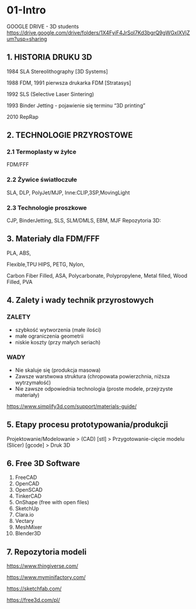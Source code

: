 # 01-Intro


GOOGLE DRIVE - 3D students
https://drive.google.com/drive/folders/1X4FyiF4JrSol7Kd3bgrQ9gWGxlXVjZum?usp=sharing



## 1. HISTORIA DRUKU 3D

1984 SLA Stereolithography [3D Systems]

1988 FDM, 1991 pierwsza drukarka FDM [Stratasys]

1992 SLS (Selective Laser Sintering)

1993 Binder Jetting - pojawienie się terminu “3D printing”

2010 RepRap


## 2. TECHNOLOGIE PRZYROSTOWE

### 2.1 Termoplasty w żyłce        

FDM/FFF 

### 2.2 Żywice światłoczułe

SLA, DLP, PolyJet/MJP,
Inne:CLIP,3SP,MovingLight

### 2.3 Technologie proszkowe

CJP, BinderJetting, SLS,
SLM/DMLS, EBM, MJF
Repozytoria 3D:

## 3. Materiały dla FDM/FFF

PLA,
ABS,

Flexible,TPU
HIPS,
PETG,
Nylon,

Carbon Fiber Filled,
ASA,
Polycarbonate,
Polypropylene,
Metal filled,
Wood Filled,
PVA

## 4. Zalety i wady technik przyrostowych

### ZALETY
+ szybkość wytworzenia (małe ilości)
+ małe ograniczenia geometrii
+ niskie koszty (przy małych seriach)
### WADY
- Nie skaluje się (produkcja masowa)
- Zawsze warstwowa struktura (chropowata powierzchnia, niższa wytrzymałość)
- Nie zawsze odpowiednia technologia (proste modele, przejrzyste materiały)

https://www.simplify3d.com/support/materials-guide/


## 5. Etapy procesu prototypowania/produkcji

Projektowanie/Modelowanie > (CAD) [stl] > Przygotowanie-cięcie modelu (Slicer) [gcode] > Druk 3D

## 6. Free 3D Software

1. FreeCAD
2. OpenCAD
3. OpenSCAD
4. TinkerCAD
5. OnShape (free with open files)
6. SketchUp
7. Clara.io
8. Vectary
9. MeshMixer
10. Blender3D

## 7. Repozytoria modeli

https://www.thingiverse.com/

https://www.myminifactory.com/

https://sketchfab.com/

https://free3d.com/pl/


